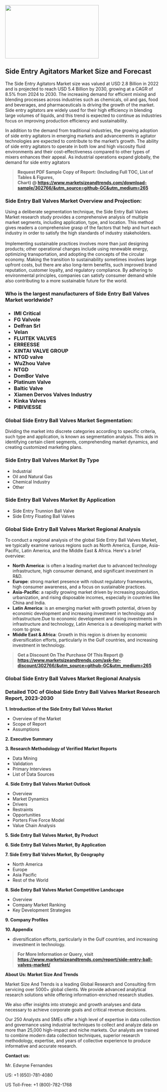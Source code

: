 <p><img class="alignnone size-medium wp-image-20088" src="https://ffe5etoiles.com/wp-content/uploads/2024/12/MST1-300x171.png" alt="" width="300" height="171" /></p><h2>Side Entry Agitators Market Size and Forecast</h2><p>The Side Entry Agitators Market size was valued at USD 2.8 Billion in 2022 and is projected to reach USD 5.4 Billion by 2030, growing at a CAGR of 8.5% from 2024 to 2030. The increasing demand for efficient mixing and blending processes across industries such as chemicals, oil and gas, food and beverages, and pharmaceuticals is driving the growth of the market. Side entry agitators are widely used for their high efficiency in blending large volumes of liquids, and this trend is expected to continue as industries focus on improving production efficiency and sustainability.</p><p>In addition to the demand from traditional industries, the growing adoption of side entry agitators in emerging markets and advancements in agitator technologies are expected to contribute to the market’s growth. The ability of side entry agitators to operate in both low and high viscosity fluid environments and their cost-effectiveness compared to other types of mixers enhances their appeal. As industrial operations expand globally, the demand for side entry agitators </p><blockquote id="" class=""><strong>Request PDF Sample Copy of Report: (Including Full TOC, List of Tables &amp; Figures, Chart)&nbsp;@&nbsp;<strong><a href="https://www.marketsizeandtrends.com/download-sample/302766/&utm_source=github-GC&utm_medium=265" target="_blank">https://www.marketsizeandtrends.com/download-sample/302766/&utm_source=github-GC&utm_medium=265</a></strong></strong></blockquote><h3 id="" class="">Side Entry Ball Valves Market&nbsp;Overview and Projection:</h3><p id="" class="">Using a deliberate segmentation technique, the Side Entry Ball Valves Market research study provides a comprehensive analysis of multiple market segments, including application, type, and location. This method gives readers a comprehensive grasp of the factors that help and hurt each industry in order to satisfy the high standards of industry stakeholders. <br /> <br />Implementing sustainable practices involves more than just designing products; other operational changes include using renewable energy, optimizing transportation, and adopting the concepts of the circular economy. Making the transition to sustainability sometimes involves large upfront costs, but there are also long-term benefits, such improved brand reputation, customer loyalty, and regulatory compliance. By adhering to environmental principles, companies can satisfy consumer demand while also contributing to a more sustainable future for the world.</p><h3 id="" class="">Who is the largest manufacturers of&nbsp;Side Entry Ball Valves Market worldwide?</h3><h3 class=""><p><ul><li>IMI Critical </li><li> FG Valvole </li><li> Delfran Srl </li><li> Velan </li><li> FLUITEK VALVES </li><li> ERREESSE </li><li> XINTAI VALVE GROUP </li><li> NTGD valve </li><li> WuZhou Valve </li><li> NTGD </li><li> DomBor Valve </li><li> Platinum Valve </li><li> Baltic Valve </li><li> Xiamen Dervos Valves Industry </li><li> Kinka Valves </li><li> PIBIVIESSE</li></ul></p></h3><h3 id="" class="">Global&nbsp;Side Entry Ball Valves Market Segmentation:</h3><p id="" class="">Dividing the market into discrete categories according to specific criteria, such type and application, is known as segmentation analysis. This aids in identifying certain client segments, comprehending market dynamics, and creating customized marketing plans.</p><h3 id="" class="">Side Entry Ball Valves Market&nbsp;By Type</h3><p><p><ul><li>Industrial</li><li> Oil and Natural Gas</li><li> Chemical Industry</li><li> Other</p></li></ul></p></p><h3 id="" class="">Side Entry Ball Valves Market&nbsp;By Application</h3><p class=""><p><ul><li>Side Entry Trunnion Ball Valve</li><li> Side Entry Floating Ball Valves</li></ul></p></p><h3 id="" class="">Global Side Entry Ball Valves Market Regional Analysis</h3><p id="" class="">To conduct a regional analysis of the global Side Entry Ball Valves Market, we typically examine various regions such as North America, Europe, Asia-Pacific, Latin America, and the Middle East &amp; Africa. Here's a brief overview:</p><ul><li><strong>North America</strong>: is often a leading market due to advanced technology infrastructure, high consumer demand, and significant investment in R&amp;D.</li><li><strong>Europe</strong>: strong market presence with robust regulatory frameworks, high consumer awareness, and a focus on sustainable practices.</li><li><strong>Asia-Pacific</strong>: a rapidly growing market driven by increasing population, urbanization, and rising disposable incomes, especially in countries like China and India.</li><li><strong>Latin America</strong>: is an emerging market with growth potential, driven by economic development and increasing investment in technology and infrastructure.Due to economic development and rising investments in infrastructure and technology, Latin America is a developing market with room to grow.</li><li><strong>Middle East &amp; Africa</strong>: Growth in this region is driven by economic diversification efforts, particularly in the Gulf countries, and increasing investment in technology.</li></ul><blockquote id="" class=""><strong>Get a Discount On The Purchase Of This Report @ <strong><a href="https://www.marketsizeandtrends.com/ask-for-discount/302766/&utm_source=github-GC&utm_medium=265" target="_blank">https://www.marketsizeandtrends.com/ask-for-discount/302766/&utm_source=github-GC&utm_medium=265</a></strong></strong></blockquote><h3 id="" class="">Global Side Entry Ball Valves Market Regional Analysis</h3><h3 id="" class="">Detailed TOC of Global Side Entry Ball Valves Market Research Report, 2023-2030</h3><p id="" class=""><strong>1. Introduction of the Side Entry Ball Valves Market</strong></p><ul><li>Overview of the Market</li><li>Scope of Report</li><li>Assumptions</li></ul><p id="" class=""><strong>2. Executive Summary</strong></p><p id="" class=""><strong>3. Research Methodology of Verified Market Reports</strong></p><ul><li>Data Mining</li><li>Validation</li><li>Primary Interviews</li><li>List of Data Sources</li></ul><p id="" class=""><strong>4. Side Entry Ball Valves Market Outlook</strong></p><ul><li>Overview</li><li>Market Dynamics</li><li>Drivers</li><li>Restraints</li><li>Opportunities</li><li>Porters Five Force Model</li><li>Value Chain Analysis</li></ul><p id="" class=""><strong>5. Side Entry Ball Valves Market, By Product</strong></p><p id="" class=""><strong>6. Side Entry Ball Valves Market, By Application</strong></p><p id="" class=""><strong>7. Side Entry Ball Valves Market, By Geography</strong></p><ul><li>North America</li><li>Europe</li><li>Asia Pacific</li><li>Rest of the World</li></ul><p id="" class=""><strong>8. Side Entry Ball Valves Market Competitive Landscape</strong></p><ul><li>Overview</li><li>Company Market Ranking</li><li>Key Development Strategies</li></ul><p id="" class=""><strong>9. Company Profiles</strong></p><p id="" class=""><strong>10. Appendix</strong></p><ul><li>diversification efforts, particularly in the Gulf countries, and increasing investment in technology.</li></ul><blockquote id="" class=""><strong>For More Information or Query, visit <strong><strong><a href="https://www.marketsizeandtrends.com/report/side-entry-ball-valves-market/" target="_blank">https://www.marketsizeandtrends.com/report/side-entry-ball-valves-market/</a></strong></strong></strong></blockquote><p id="" class=""><strong>About Us: Market Size And Trends</strong></p><p id="" class="">Market Size And Trends is a leading Global Research and Consulting firm servicing over 5000+ global clients. We provide advanced analytical research solutions while offering information-enriched research studies.</p><p id="" class="">We also offer insights into strategic and growth analyses and data necessary to achieve corporate goals and critical revenue decisions.</p><p id="" class="">Our 250 Analysts and SMEs offer a high level of expertise in data collection and governance using industrial techniques to collect and analyze data on more than 25,000 high-impact and niche markets. Our analysts are trained to combine modern data collection techniques, superior research methodology, expertise, and years of collective experience to produce informative and accurate research.</p><p id="" class=""><strong>Contact us:</strong></p><p id="" class="">Mr. Edwyne Fernandes</p><p id="" class="">US: +1 (650)-781-4080</p><p id="" class="">US Toll-Free: +1 (800)-782-1768</p>
